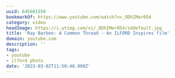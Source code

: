 ```yaml
---
uuid: 645601550
bookmarkOf: https://www.youtube.com/watch?v=_ODhIMer054
category: video
headImage: https://i.ytimg.com/vi/_ODhIMer054/sddefault.jpg
title: 'Ray Barbee: A Common Thread - An ILFORD Inspires film'
domain: youtube.com
description: ''
tags:
- youtube
- ilford photo
date: '2023-03-02T11:50:48.908Z'
---
```



